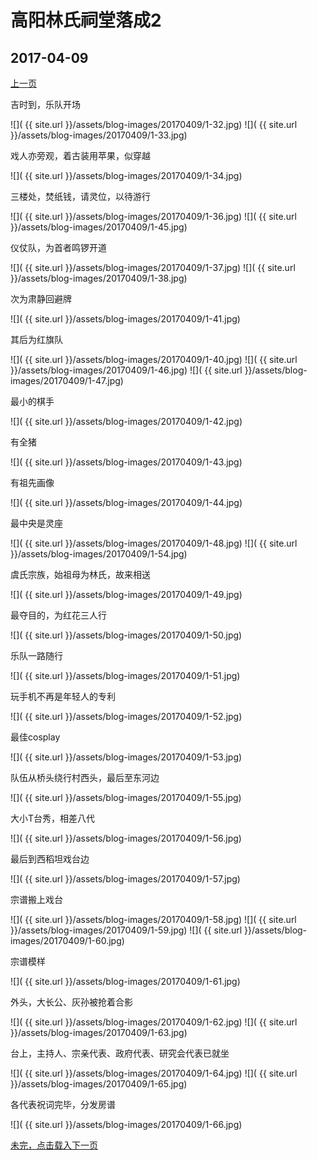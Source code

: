 高阳林氏祠堂落成2
========================

2017-04-09
------------------------
[上一页](/2017/04/09/祠堂落成1.html)

吉时到，乐队开场

![]( {{ site.url }}/assets/blog-images/20170409/1-32.jpg)
![]( {{ site.url }}/assets/blog-images/20170409/1-33.jpg)

戏人亦旁观，着古装用苹果，似穿越

![]( {{ site.url }}/assets/blog-images/20170409/1-34.jpg)

三楼处，焚纸钱，请灵位，以待游行

![]( {{ site.url }}/assets/blog-images/20170409/1-36.jpg)
![]( {{ site.url }}/assets/blog-images/20170409/1-45.jpg)

仪仗队，为首者鸣锣开道

![]( {{ site.url }}/assets/blog-images/20170409/1-37.jpg)
![]( {{ site.url }}/assets/blog-images/20170409/1-38.jpg)

次为肃静回避牌

![]( {{ site.url }}/assets/blog-images/20170409/1-41.jpg)

其后为红旗队

![]( {{ site.url }}/assets/blog-images/20170409/1-40.jpg)
![]( {{ site.url }}/assets/blog-images/20170409/1-46.jpg)
![]( {{ site.url }}/assets/blog-images/20170409/1-47.jpg)

最小的棋手

![]( {{ site.url }}/assets/blog-images/20170409/1-42.jpg)

有全猪

![]( {{ site.url }}/assets/blog-images/20170409/1-43.jpg)

有祖先画像

![]( {{ site.url }}/assets/blog-images/20170409/1-44.jpg)

最中央是灵座

![]( {{ site.url }}/assets/blog-images/20170409/1-48.jpg)
![]( {{ site.url }}/assets/blog-images/20170409/1-54.jpg)

虞氏宗族，始祖母为林氏，故来相送

![]( {{ site.url }}/assets/blog-images/20170409/1-49.jpg)

最夺目的，为红花三人行

![]( {{ site.url }}/assets/blog-images/20170409/1-50.jpg)

乐队一路随行

![]( {{ site.url }}/assets/blog-images/20170409/1-51.jpg)

玩手机不再是年轻人的专利

![]( {{ site.url }}/assets/blog-images/20170409/1-52.jpg)

最佳cosplay

![]( {{ site.url }}/assets/blog-images/20170409/1-53.jpg)

队伍从桥头绕行村西头，最后至东河边

![]( {{ site.url }}/assets/blog-images/20170409/1-55.jpg)

大小T台秀，相差八代

![]( {{ site.url }}/assets/blog-images/20170409/1-56.jpg)

最后到西稻坦戏台边

![]( {{ site.url }}/assets/blog-images/20170409/1-57.jpg)

宗谱搬上戏台

![]( {{ site.url }}/assets/blog-images/20170409/1-58.jpg)
![]( {{ site.url }}/assets/blog-images/20170409/1-59.jpg)
![]( {{ site.url }}/assets/blog-images/20170409/1-60.jpg)

宗谱模样

![]( {{ site.url }}/assets/blog-images/20170409/1-61.jpg)

外头，大长公、灰孙被抢着合影

![]( {{ site.url }}/assets/blog-images/20170409/1-62.jpg)
![]( {{ site.url }}/assets/blog-images/20170409/1-63.jpg)

台上，主持人、宗亲代表、政府代表、研究会代表已就坐

![]( {{ site.url }}/assets/blog-images/20170409/1-64.jpg)
![]( {{ site.url }}/assets/blog-images/20170409/1-65.jpg)

各代表祝词完毕，分发房谱

![]( {{ site.url }}/assets/blog-images/20170409/1-66.jpg)

[未完，点击载入下一页](/2017/04/09/祠堂落成3.html)